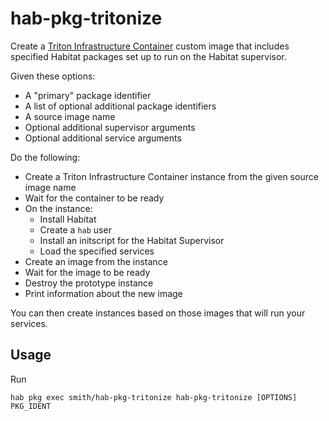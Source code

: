 # hab-pkg-tritonize

Create a [Triton Infrastructure
Container](https://docs.joyent.com/images#infrastructure-containers) custom
image that includes specified Habitat packages set up to run on the Habitat
supervisor.

Given these options:

* A "primary" package identifier
* A list of optional additional package identifiers
* A source image name
* Optional additional supervisor arguments
* Optional additional service arguments

Do the following:

* Create a Triton Infrastructure Container instance from the given source image name
* Wait for the container to be ready
* On the instance:
  * Install Habitat
  * Create a `hab` user
  * Install an initscript for the Habitat Supervisor
  * Load the specified services
* Create an image from the instance
* Wait for the image to be ready
* Destroy the prototype instance
* Print information about the new image

You can then create instances based on those images that will run your services.

## Usage

Run

```
hab pkg exec smith/hab-pkg-tritonize hab-pkg-tritonize [OPTIONS] PKG_IDENT
```
